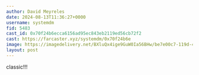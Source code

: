 ```yaml
---
author: David Meyreles
date: 2024-08-13T11:36:27+0000
username: systemdm
fid: 5483
cast_id: 0x70f24b6ecca6156ad95ec843eb2119ed56cb72f2
cast: https://farcaster.xyz/systemdm/0x70f24b6e
image: https://imagedelivery.net/BXluQx4ige9GuW0Ia56BHw/be7e00c7-119d-4bb6-e5f9-da858b413c00/original
layout: post
---
```


classic!!!

<img src='https://imagedelivery.net/BXluQx4ige9GuW0Ia56BHw/be7e00c7-119d-4bb6-e5f9-da858b413c00/original' alt='' referrerpolicy='no-referrer'/>
